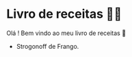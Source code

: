 # Livro de receitas :man_cook:

Olá ! Bem vindo ao meu livro de receitas :wave:

- Strogonoff de Frango.

  
